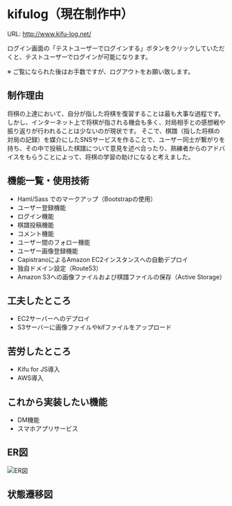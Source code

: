 # kifulog（現在制作中）
URL: http://www.kifu-log.net/

ログイン画面の「テストユーザーでログインする」ボタンをクリックしていただくと、テストユーザーでログインが可能になります。

※ ご覧になられた後はお手数ですが、ログアウトをお願い致します。

## 制作理由
将棋の上達において、自分が指した将棋を復習することは最も大事な過程です。
しかし、インターネット上で将棋が指される機会も多く、対局相手との感想戦や振り返りが行われることは少ないのが現状です。
そこで、棋譜（指した将棋の対局の記録）を媒介にしたSNSサービスを作ることで、ユーザー同士が繋がりを持ち、その中で投稿した棋譜について意見を述べ合ったり、熟練者からのアドバイスをもらうことによって、将棋の学習の助けになると考えました。

## 機能一覧・使用技術
- Haml/Sass でのマークアップ（Bootstrapの使用）
- ユーザー登録機能
- ログイン機能
- 棋譜投稿機能
- コメント機能
- ユーザー間のフォロー機能
- ユーザー画像登録機能
- CapistranoによるAmazon EC2インスタンスへの自動デプロイ
- 独自ドメイン設定（Route53）
- Amazon S3への画像ファイルおよび棋譜ファイルの保存（Active Storage）

## 工夫したところ
- EC2サーバーへのデプロイ
- S3サーバーに画像ファイルやkifファイルをアップロード

## 苦労したところ
- Kifu for JS導入
- AWS導入

## これから実装したい機能
- DM機能
- スマホアプリサービス

## ER図
![ER図](https://i.gyazo.com/236731ac7b3b1ec48df99744e6be76ab.png)

## 状態遷移図
